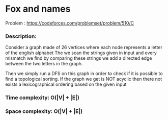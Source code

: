 # Fox and names
Problem : https://codeforces.com/problemset/problem/510/C

### Description:

Consider a graph made of 26 vertices where each node represents a letter of the english alphabet
The we scan the strings given in input and every mismatch we find by comparing these strings we add a directed edge
between the two letters in the graph.


Then we simply run a DFS on this graph in order to check if it is possible to find a topological
sorting.
If the graph we get is NOT acyclic then there not exists a lexicographical ordering based on the given input

 
### Time  complexity: O(|V| + |E|)
### Space complexity: O(|V| + |E|)